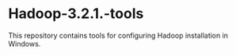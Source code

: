 # Hadoop-3.2.1.-tools
This repository contains tools for configuring Hadoop installation in Windows.

